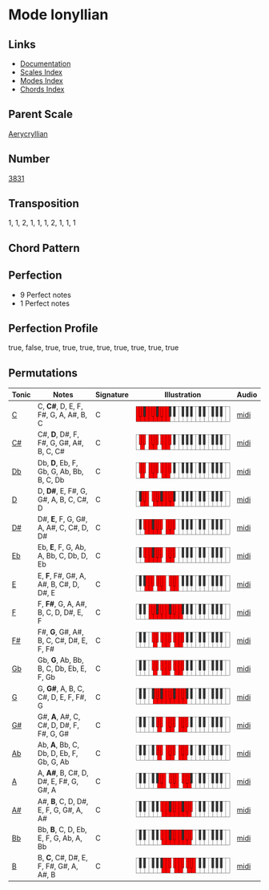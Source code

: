 # Mode Ionyllian

## Links

- [Documentation](README.md)
- [Scales Index](Scales.md)
- [Modes Index](Modes.md)
- [Chords Index](Chords.md)

## Parent Scale

[Aerycryllian](ScaleAerycryllian.md)

## Number

[3831](https://ianring.com/musictheory/scales/3831)

## Transposition

1, 1, 2, 1, 1, 1, 2, 1, 1, 1

## Chord Pattern



## Perfection

- 9 Perfect notes
- 1 Perfect notes

## Perfection Profile

true, false, true, true, true, true, true, true, true, true

## Permutations

| Tonic | Notes | Signature | Illustration | Audio |
|-------|-------|-----------|--------------|-------|
| [C](ModeCNaturalIonyllian.md) | C, **C#**, D, E, F, F#, G, A, A#, B, C | C | ![CNaturalIonyllian](ModeCNaturalIonyllian.png) | [midi](https://github.com/edipermadi/music/blob/main/docs/ModeCNaturalIonyllian.mid?raw=true) |
| [C#](ModeCSharpIonyllian.md) | C#, **D**, D#, F, F#, G, G#, A#, B, C, C# | C | ![CSharpIonyllian](ModeCSharpIonyllian.png) | [midi](https://github.com/edipermadi/music/blob/main/docs/ModeCSharpIonyllian.mid?raw=true) |
| [Db](ModeDFlatIonyllian.md) | Db, **D**, Eb, F, Gb, G, Ab, Bb, B, C, Db | C | ![DFlatIonyllian](ModeDFlatIonyllian.png) | [midi](https://github.com/edipermadi/music/blob/main/docs/ModeDFlatIonyllian.mid?raw=true) |
| [D](ModeDNaturalIonyllian.md) | D, **D#**, E, F#, G, G#, A, B, C, C#, D | C | ![DNaturalIonyllian](ModeDNaturalIonyllian.png) | [midi](https://github.com/edipermadi/music/blob/main/docs/ModeDNaturalIonyllian.mid?raw=true) |
| [D#](ModeDSharpIonyllian.md) | D#, **E**, F, G, G#, A, A#, C, C#, D, D# | C | ![DSharpIonyllian](ModeDSharpIonyllian.png) | [midi](https://github.com/edipermadi/music/blob/main/docs/ModeDSharpIonyllian.mid?raw=true) |
| [Eb](ModeEFlatIonyllian.md) | Eb, **E**, F, G, Ab, A, Bb, C, Db, D, Eb | C | ![EFlatIonyllian](ModeEFlatIonyllian.png) | [midi](https://github.com/edipermadi/music/blob/main/docs/ModeEFlatIonyllian.mid?raw=true) |
| [E](ModeENaturalIonyllian.md) | E, **F**, F#, G#, A, A#, B, C#, D, D#, E | C | ![ENaturalIonyllian](ModeENaturalIonyllian.png) | [midi](https://github.com/edipermadi/music/blob/main/docs/ModeENaturalIonyllian.mid?raw=true) |
| [F](ModeFNaturalIonyllian.md) | F, **F#**, G, A, A#, B, C, D, D#, E, F | C | ![FNaturalIonyllian](ModeFNaturalIonyllian.png) | [midi](https://github.com/edipermadi/music/blob/main/docs/ModeFNaturalIonyllian.mid?raw=true) |
| [F#](ModeFSharpIonyllian.md) | F#, **G**, G#, A#, B, C, C#, D#, E, F, F# | C | ![FSharpIonyllian](ModeFSharpIonyllian.png) | [midi](https://github.com/edipermadi/music/blob/main/docs/ModeFSharpIonyllian.mid?raw=true) |
| [Gb](ModeGFlatIonyllian.md) | Gb, **G**, Ab, Bb, B, C, Db, Eb, E, F, Gb | C | ![GFlatIonyllian](ModeGFlatIonyllian.png) | [midi](https://github.com/edipermadi/music/blob/main/docs/ModeGFlatIonyllian.mid?raw=true) |
| [G](ModeGNaturalIonyllian.md) | G, **G#**, A, B, C, C#, D, E, F, F#, G | C | ![GNaturalIonyllian](ModeGNaturalIonyllian.png) | [midi](https://github.com/edipermadi/music/blob/main/docs/ModeGNaturalIonyllian.mid?raw=true) |
| [G#](ModeGSharpIonyllian.md) | G#, **A**, A#, C, C#, D, D#, F, F#, G, G# | C | ![GSharpIonyllian](ModeGSharpIonyllian.png) | [midi](https://github.com/edipermadi/music/blob/main/docs/ModeGSharpIonyllian.mid?raw=true) |
| [Ab](ModeAFlatIonyllian.md) | Ab, **A**, Bb, C, Db, D, Eb, F, Gb, G, Ab | C | ![AFlatIonyllian](ModeAFlatIonyllian.png) | [midi](https://github.com/edipermadi/music/blob/main/docs/ModeAFlatIonyllian.mid?raw=true) |
| [A](ModeANaturalIonyllian.md) | A, **A#**, B, C#, D, D#, E, F#, G, G#, A | C | ![ANaturalIonyllian](ModeANaturalIonyllian.png) | [midi](https://github.com/edipermadi/music/blob/main/docs/ModeANaturalIonyllian.mid?raw=true) |
| [A#](ModeASharpIonyllian.md) | A#, **B**, C, D, D#, E, F, G, G#, A, A# | C | ![ASharpIonyllian](ModeASharpIonyllian.png) | [midi](https://github.com/edipermadi/music/blob/main/docs/ModeASharpIonyllian.mid?raw=true) |
| [Bb](ModeBFlatIonyllian.md) | Bb, **B**, C, D, Eb, E, F, G, Ab, A, Bb | C | ![BFlatIonyllian](ModeBFlatIonyllian.png) | [midi](https://github.com/edipermadi/music/blob/main/docs/ModeBFlatIonyllian.mid?raw=true) |
| [B](ModeBNaturalIonyllian.md) | B, **C**, C#, D#, E, F, F#, G#, A, A#, B | C | ![BNaturalIonyllian](ModeBNaturalIonyllian.png) | [midi](https://github.com/edipermadi/music/blob/main/docs/ModeBNaturalIonyllian.mid?raw=true) |
